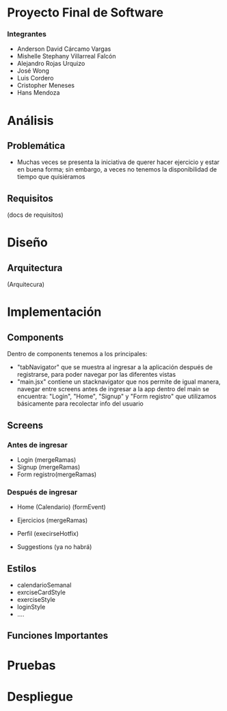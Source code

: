 # Proyecto Final de Software

### Integrantes
* Anderson David Cárcamo Vargas
* Mishelle Stephany Villarreal Falcón
* Alejandro Rojas Urquizo
* José Wong
* Luis Cordero
* Cristopher Meneses
* Hans Mendoza

# Análisis

## Problemática
* Muchas veces se presenta la iniciativa de querer hacer ejercicio y estar en buena forma; sin embargo, a veces no tenemos la disponibilidad de tiempo que quisiéramos

## Requisitos
(docs de requisitos)

# Diseño

## Arquitectura
(Arquitecura)

# Implementación

## Components
Dentro de components tenemos a los principales:
* "tabNavigator" que se muestra al ingresar a la aplicación después de registrarse, para poder navegar por las diferentes vistas
* "main.jsx" contiene un stacknavigator que nos permite de igual manera, navegar entre screens antes de ingresar a la app dentro del main se encuentra: "Login", "Home", "Signup" y "Form registro" que utilizamos básicamente para recolectar info del usuario

## Screens

### Antes de ingresar
* Login (mergeRamas)
* Signup (mergeRamas)
* Form registro(mergeRamas)

### Después de ingresar
* Home (Calendario) (formEvent)
* Ejercicios (mergeRamas)
* Perfil (execirseHotfix)

* Suggestions (ya no habrá)

## Estilos
* calendarioSemanal
* exrciseCardStyle
* exerciseStyle
* loginStyle
* ....

## Funciones Importantes

# Pruebas

# Despliegue

